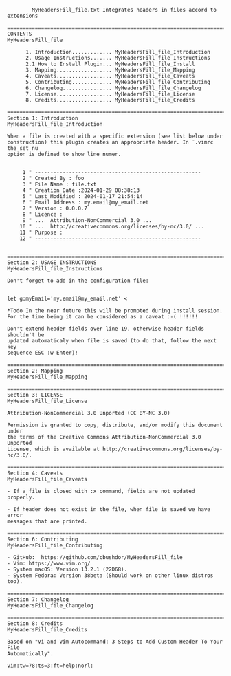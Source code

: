             MyHeadersFill_file.txt Integrates headers in files accord to extensions

    ==============================================================================
    CONTENTS                                                  MyHeadersFill_file

          1. Introduction............. MyHeadersFill_file_Introduction
          2. Usage Instructions....... MyHeadersFill_file_Instructions
          2.1 How to Install Plugin... MyHeadersFill_file_Install
          3. Mapping.................. MyHeadersFill_file_Mapping
          4. Caveats.................. MyHeadersFill_file_Caveats
          5. Contributing............. MyHeadersFill_file_Contributing
          6. Changelog................ MyHeadersFill_file_Changelog
          7. License.................. MyHeadersFill_file_License
          8. Credits.................. MyHeadersFill_file_Credits

    ==============================================================================
    Section 1: Introduction                      MyHeadersFill_file_Introduction

    When a file is created with a specific extension (see list below under
    construction) this plugin creates an appropriate header. In ˜.vimrc the set nu
    option is defined to show line numer.


         1 " ------------------------------------------------------
         2 " Created By : foo
         3 " File Name : file.txt
         4 " Creation Date :2024-01-29 08:38:13
         5 " Last Modified : 2024-01-17 21:54:14
         6 " Email Address : my.email@my_email.net
         7 " Version : 0.0.0.7
         8 " Licence :
         9 " ...  Attribution-NonCommercial 3.0 ...
        10 " ...  http://creativecommons.org/licenses/by-nc/3.0/ ...
        11 " Purpose :
        12 " ------------------------------------------------------


    ==============================================================================
    Section 2: USAGE INSTRUCTIONS                MyHeadersFill_file_Instructions

    Don't forget to add in the configuration file:


    let g:myEmail='my.email@my_email.net' <

    *Todo In the near future this will be prompted during install session. For the time being it can be considered as a caveat :-( !!!!!!

    Don't extend header fields over line 19, otherwise header fields shouldn't be
    updated automaticaly when file is saved (to do that, follow the next key
    sequence ESC :w Enter)!

    ==============================================================================
    Section 2: Mapping                                MyHeadersFill_file_Mapping

    ==============================================================================
    Section 3: LICENSE                                MyHeadersFill_file_License

    Attribution-NonCommercial 3.0 Unported (CC BY-NC 3.0)

    Permission is granted to copy, distribute, and/or modify this document under
    the terms of the Creative Commons Attribution-NonCommercial 3.0 Unported
    License, which is available at http://creativecommons.org/licenses/by-nc/3.0/.

    ==============================================================================
    Section 4: Caveats                                MyHeadersFill_file_Caveats

    - If a file is closed with :x command, fields are not updated properly.

    - If header does not exist in the file, when file is saved we have error
    messages that are printed.

    ==============================================================================
    Section 6: Contributing                      MyHeadersFill_file_Contributing

    - GitHub:  https://github.com/cbushdor/MyHeadersFill_file
    - Vim: https://www.vim.org/
    - System macOS: Version 13.2.1 (22D68).
    - System Fedora: Version 38beta (Should work on other linux distros too).

    ==============================================================================
    Section 7: Changelog                            MyHeadersFill_file_Changelog

    ==============================================================================
    Section 8: Credits                                MyHeadersFill_file_Credits

    Based on "Vi and Vim Autocommand: 3 Steps to Add Custom Header To Your File
    Automatically".

    vim:tw=78:ts=3:ft=help:norl:


            
